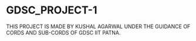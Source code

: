 # GDSC_PROJECT-1
THIS PROJECT IS MADE BY KUSHAL AGARWAL UNDER THE GUIDANCE OF CORDS AND SUB-CORDS OF GDSC IIT PATNA.
